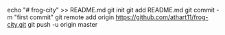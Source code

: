 echo "# frog-city" >> README.md
git init
git add README.md
git commit -m "first commit"
git remote add origin https://github.com/athart11/frog-city.git
git push -u origin master
